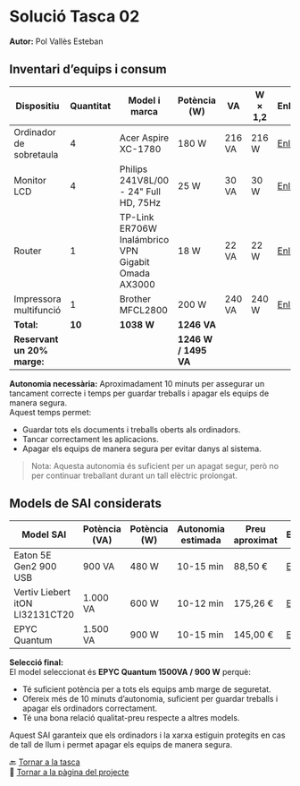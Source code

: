 # Solució Tasca 02
**Autor:** Pol Vallès Esteban

## Inventari d’equips i consum

| Dispositiu             | Quantitat | Model i marca                                         | Potència (W) | VA  | W × 1,2 | Enllaç |
|------------------------|-----------|------------------------------------------------------|--------------|-----|---------|--------|
| Ordinador de sobretaula | 4         | Acer Aspire XC-1780                                  | 180 W        | 216 VA | 216 W   | [Enllaç](https://www.mediamarkt.es/es/product/_pc-sobremesa-acer-aspire-xc-xc-1780-intelr-coretm-i5-13400-16gb-ram-1tb-ssd-uhd-graphics-sin-sistema-operativo-negro-1584659.html) |
| Monitor LCD            | 4         | Philips 241V8L/00 - 24" Full HD, 75Hz               | 25 W         | 30 VA | 30 W    | [Enllaç](https://www.amazon.es/dp/B08MQMWK82/?language=es_ES&cstrackid=20515acc-b695-486c-aec9-fd3c8900d535&tag=wwwphilipsc09-21) |
| Router                 | 1         | TP-Link ER706W Inalámbrico VPN Gigabit Omada AX3000 | 18 W         | 22 VA | 22 W    | [Enllaç](https://www.pccomponentes.com/tp-link-er706w-router-inalambrico-vpn-gigabit-omada-ax3000-doble-banda?utm_source=google&utm_medium=free-listings&srsltid=AfmBOoo0tYWnDZzFLGcwckRW8c9edgzcRo-dYzeLSybFhneVXWR1nBU1xNk) |
| Impressora multifunció | 1         | Brother MFCL2800                                     | 200 W        | 240 VA | 240 W   | [Enllaç](https://www.amazon.es/Brother-MFCL2800DW-Impresora-multifunci%C3%B3n-autom%C3%A1tica/dp/B0CK2PVJSR?source=ps-sl-shoppingads-lpcontext&ref_=fplfs&smid=A1AT7YVPFBWXBL&language=es_ES&th=1) |
| **Total:** | **10** | **1038 W** | **1246 VA** | 
| **Reservant un 20% marge:** | | | **1246 W / 1495 VA** |

**Autonomia necessària:** Aproximadament 10 minuts per assegurar un tancament correcte i temps per guardar treballs i apagar els equips de manera segura.  
Aquest temps permet:
- Guardar tots els documents i treballs oberts als ordinadors.  
- Tancar correctament les aplicacions.  
- Apagar els equips de manera segura per evitar danys al sistema.  

> Nota: Aquesta autonomia és suficient per un apagat segur, però no per continuar treballant durant un tall elèctric prolongat.

## Models de SAI considerats

| Model SAI                  | Potència (VA) | Potència (W) | Autonomia estimada | Preu aproximat | Enllaç |
|----------------------------|---------------|--------------|------------------|----------------|--------|
| Eaton 5E Gen2 900 USB      | 900 VA        | 480 W        | 10-15 min        | 88,50 €        | [Enllaç](https://www.pccomponentes.com/eaton-5e-gen2-900-usb-sai-de-linea-interactiva-900va-480w-con-4-salidas-ac-tipo-c13-acoplador) |
| Vertiv Liebert itON LI32131CT20 | 1.000 VA      | 600 W        | 10-12 min        | 175,26 €       | [Enllaç](https://tienda.lafabricadelcartucho.com/li32131ct20-liebert-iton-1000va-e-230v-liebert-iton-usv-desktop-1000-va/p) |
| EPYC Quantum               | 1.500 VA      | 900 W        | 10-15 min        | 145,00 €       | [Enllaç](https://www.amazon.es/EPYC-Pantalla-continuidad-tecnolog%C3%ADa-Interactive/dp/B07XGM6JDX) |

**Selecció final:**  
El model seleccionat és **EPYC Quantum 1500VA / 900 W** perquè:  
- Té suficient potència per a tots els equips amb marge de seguretat.  
- Ofereix més de 10 minuts d’autonomia, suficient per guardar treballs i apagar els ordinadors correctament.  
- Té una bona relació qualitat-preu respecte a altres models.  

Aquest SAI garanteix que els ordinadors i la xarxa estiguin protegits en cas de tall de llum i permet apagar els equips de manera segura.

🔙 [Tornar a la tasca](README.md)  
📍 [Tornar a la pàgina del projecte](../README.md)
